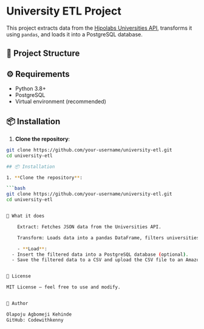 # University ETL Project

This project extracts data from the [Hipolabs Universities API](http://universities.hipolabs.com/), transforms it using `pandas`, and loads it into a PostgreSQL database.

## 📁 Project Structure


## ⚙️ Requirements

- Python 3.8+
- PostgreSQL
- Virtual environment (recommended)

## 📦 Installation

1. **Clone the repository**:

```bash
git clone https://github.com/your-username/university-etl.git
cd university-etl

## 📦 Installation

1. **Clone the repository**:

```bash
git clone https://github.com/your-username/university-etl.git
cd university-etl


🧠 What it does

    Extract: Fetches JSON data from the Universities API.

    Transform: Loads data into a pandas DataFrame, filters universities in California.

    - **Load**:
  - Insert the filtered data into a PostgreSQL database (optional).
  - Save the filtered data to a CSV and upload the CSV file to an Amazon S3 bucket.


📘 License

MIT License — feel free to use and modify.


👤 Author

Olapoju Agbomeji Kehinde
GitHub: Codewithkenny
